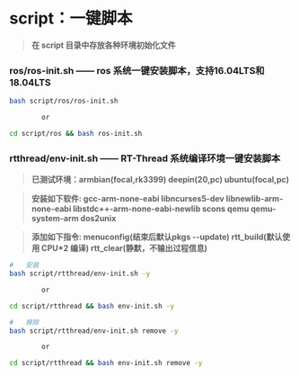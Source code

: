 # script：一键脚本

> **在 script 目录中存放各种环境初始化文件**



### ros/ros-init.sh	——	 ros 系统一键安装脚本，支持16.04LTS和18.04LTS

```bash
bash script/ros/ros-init.sh

		or

cd script/ros && bash ros-init.sh
```

### rtthread/env-init.sh	——	 RT-Thread 系统编译环境一键安装脚本

> **已测试环境：armbian(focal,rk3399) deepin(20,pc) ubuntu(focal,pc)**

> **安装如下软件: gcc-arm-none-eabi libncurses5-dev libnewlib-arm-none-eabi libstdc++-arm-none-eabi-newlib scons qemu qemu-system-arm dos2unix**

> **添加如下指令: menuconfig(结束后默认pkgs --update) rtt_build(默认使用 CPU*2 编译) rtt_clear(静默，不输出过程信息)**

```bash
#	安装
bash script/rtthread/env-init.sh -y

		or

cd script/rtthread && bash env-init.sh -y

#	移除
bash script/rtthread/env-init.sh remove -y

		or

cd script/rtthread && bash env-init.sh remove -y
```

